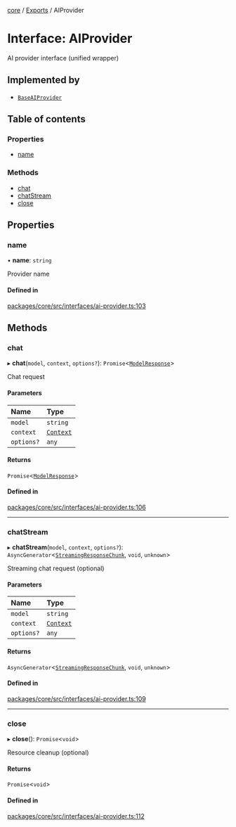 <!-- 
 ⚠️  AUTO-GENERATED FILE - DO NOT EDIT MANUALLY
 This file is automatically generated by scripts/docs-generator.js
 To make changes, edit the source TypeScript files or update the generator script
-->

[core](../../) / [Exports](../modules) / AIProvider

# Interface: AIProvider

AI provider interface (unified wrapper)

## Implemented by

- [`BaseAIProvider`](../classes/BaseAIProvider)

## Table of contents

### Properties

- [name](AIProvider#name)

### Methods

- [chat](AIProvider#chat)
- [chatStream](AIProvider#chatstream)
- [close](AIProvider#close)

## Properties

### name

• **name**: `string`

Provider name

#### Defined in

[packages/core/src/interfaces/ai-provider.ts:103](https://github.com/woojubb/robota/blob/cf184f3e050cee8add4bdfe80fb4ff70f9d0ed40/packages/core/src/interfaces/ai-provider.ts#L103)

## Methods

### chat

▸ **chat**(`model`, `context`, `options?`): `Promise`\<[`ModelResponse`](ModelResponse)\>

Chat request

#### Parameters

| Name | Type |
| :------ | :------ |
| `model` | `string` |
| `context` | [`Context`](Context) |
| `options?` | `any` |

#### Returns

`Promise`\<[`ModelResponse`](ModelResponse)\>

#### Defined in

[packages/core/src/interfaces/ai-provider.ts:106](https://github.com/woojubb/robota/blob/cf184f3e050cee8add4bdfe80fb4ff70f9d0ed40/packages/core/src/interfaces/ai-provider.ts#L106)

___

### chatStream

▸ **chatStream**(`model`, `context`, `options?`): `AsyncGenerator`\<[`StreamingResponseChunk`](StreamingResponseChunk), `void`, `unknown`\>

Streaming chat request (optional)

#### Parameters

| Name | Type |
| :------ | :------ |
| `model` | `string` |
| `context` | [`Context`](Context) |
| `options?` | `any` |

#### Returns

`AsyncGenerator`\<[`StreamingResponseChunk`](StreamingResponseChunk), `void`, `unknown`\>

#### Defined in

[packages/core/src/interfaces/ai-provider.ts:109](https://github.com/woojubb/robota/blob/cf184f3e050cee8add4bdfe80fb4ff70f9d0ed40/packages/core/src/interfaces/ai-provider.ts#L109)

___

### close

▸ **close**(): `Promise`\<`void`\>

Resource cleanup (optional)

#### Returns

`Promise`\<`void`\>

#### Defined in

[packages/core/src/interfaces/ai-provider.ts:112](https://github.com/woojubb/robota/blob/cf184f3e050cee8add4bdfe80fb4ff70f9d0ed40/packages/core/src/interfaces/ai-provider.ts#L112)
